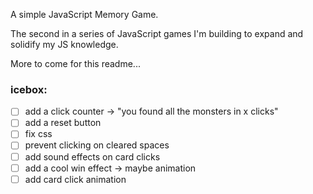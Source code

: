 A simple JavaScript Memory Game. 

The second in a series of JavaScript games I'm building to expand and solidify my JS knowledge. 


More to come for this readme...

### icebox:

* [ ] add a click counter -> "you found all the monsters in x clicks"
* [ ] add a reset button
* [ ] fix css 
* [ ] prevent clicking on cleared spaces
* [ ] add sound effects on card clicks
* [ ] add a cool win effect -> maybe animation
* [ ] add card click animation